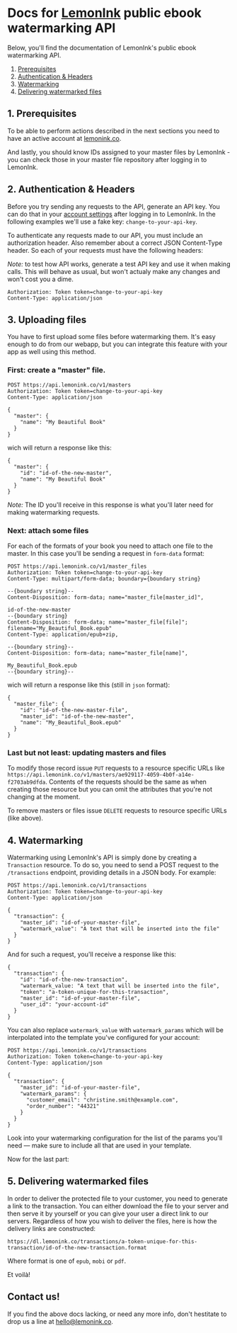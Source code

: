 # Docs for [LemonInk](https://lemonink.co) public ebook watermarking API

Below, you'll find the documentation of LemonInk's public ebook watermarking API.

1. [Prerequisites](#1-prerequisites)
2. [Authentication & Headers](#2-authentication--headers)
3. [Watermarking](#3-watermarking)
4. [Delivering watermarked files](#4-delivering-watermarked-files)
 
## 1. Prerequisites

To be able to perform actions described in the next sections you need to have an active account at [lemonink.co](https://lemonink.co).

And lastly, you should know IDs assigned to your master files by LemonInk - you can check those in your master file repository after logging in to LemonInk. 

## 2. Authentication & Headers

Before you try sending any requests to the API, generate an API key. You can do that in your [account settings](https://lemonink.co/settings/api-keys) after logging in to LemonInk. In the following examples we'll use a fake key: `change-to-your-api-key`.

To authenticate any requests made to our API, you must include an authorization header. Also remember about a correct JSON Content-Type header. So each of your requests must have the following headers:

*Note:* to test how API works, generate a test API key and use it when making calls. This will behave as usual, but won't actualy make any changes and won't cost you a dime.

````
Authorization: Token token=change-to-your-api-key
Content-Type: application/json
````

## 3. Uploading files

You have to first upload some files before watermarking them. It's easy enough to do from our webapp, but you can integrate this feature with your app as well using this method.

### First: create a "master" file.

````
POST https://api.lemonink.co/v1/masters
Authorization: Token token=change-to-your-api-key
Content-Type: application/json

{
  "master": {
    "name": "My Beautiful Book"
  }
}
````

wich will return a response like this:

````
{
  "master": {
    "id": "id-of-the-new-master",
    "name": "My Beautiful Book"
  }
}
````

*Note:* The ID you'll receive in this response is what you'll later need for making watermarking requests.

### Next: attach some files

For each of the formats of your book you need to attach one file to the master. In this case you'll be sending a request in `form-data` format:

````
POST https://api.lemonink.co/v1/master_files
Authorization: Token token=change-to-your-api-key
Content-Type: multipart/form-data; boundary={boundary string}

--{boundary string}--
Content-Disposition: form-data; name="master_file[master_id]",

id-of-the-new-master
--{boundary string}
Content-Disposition: form-data; name="master_file[file]"; filename="My_Beautiful_Book.epub"
Content-Type: application/epub+zip,

--{boundary string}--
Content-Disposition: form-data; name="master_file[name]",

My_Beautiful_Book.epub
--{boundary string}--
````

wich will return a response like this (still in `json` format):

````
{
  "master_file": {
    "id": "id-of-the-new-master-file",
    "master_id": "id-of-the-new-master",
    "name": "My_Beautiful_Book.epub"
  }
}
````

### Last but not least: updating masters and files

To modify those record issue `PUT` requests to a resource specific URLs like `https://api.lemonink.co/v1/masters/ae929117-4059-4b0f-a14e-f2703ab9dfda`. Contents of the requests should be the same as when creating those resource but you can omit the attributes that you're not changing at the moment.

To remove masters or files issue `DELETE` requests to resource specific URLs (like above).


## 4. Watermarking

Watermarking using LemonInk's API is simply done by creating a `Transaction` resource. To do so, you need to send a POST request to the `/transactions` endpoint, providing details in a JSON body. For example:

````
POST https://api.lemonink.co/v1/transactions
Authorization: Token token=change-to-your-api-key
Content-Type: application/json

{
  "transaction": {
    "master_id": "id-of-your-master-file",
    "watermark_value": "A text that will be inserted into the file"
  }
}
````

And for such a request, you'll receive a response like this:

````
{
  "transaction": {
    "id": "id-of-the-new-transaction",
    "watermark_value: "A text that will be inserted into the file",
    "token": "a-token-unique-for-this-transaction",
    "master_id": "id-of-your-master-file",
    "user_id": "your-account-id"
  }
}
````

You can also replace `watermark_value` with `watermark_params` which will be interpolated into the template you've configured for your account:

````
POST https://api.lemonink.co/v1/transactions
Authorization: Token token=change-to-your-api-key
Content-Type: application/json

{
  "transaction": {
    "master_id": "id-of-your-master-file",
    "watermark_params": {
      "customer_email": "christine.smith@example.com",
      "order_number": "44321"
    }
  }
}
````

Look into your watermarking configuration for the list of the params you'll need — make sure to include all that are used in your template.

Now for the last part:

## 5. Delivering watermarked files

In order to deliver the protected file to your customer, you need to generate a link to the transaction. You can either download the file to your server and then serve it by yourself or you can give your user a direct link to our servers. Regardless of how you wish to deliver the files, here is how the delivery links are constructed:

````
https://dl.lemonink.co/transactions/a-token-unique-for-this-transaction/id-of-the-new-transaction.format
````
Where format is one of `epub`, `mobi` or `pdf`.

Et voilà!

## Contact us!

If you find the above docs lacking, or need any more info, don't hestitate to drop us a line at [hello@lemonink.co](mailto:hello@lemonink.co).
